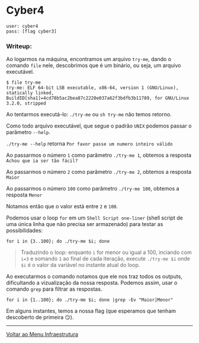 # Cyber4

```
user: cyber4
pass: [flag cyber3]
```
### Writeup:

Ao logarmos na máquina, encontramos um arquivo `try-me`, dando o comando `file` nele, descobrimos que é um binário, ou seja, um arquivo executável. 
```
$ file try-me
try-me: ELF 64-bit LSB executable, x86-64, version 1 (GNU/Linux), statically linked, BuildID[sha1]=4cd78b5ac2bea87c2220e037a62f3bdfb3b11789, for GNU/Linux 3.2.0, stripped
```
Ao tentarmos executá-lo: `./try-me` ou `sh try-me` não temos retorno.

Como todo arquivo executável, que segue o padrão `UNIX` podemos passar o parâmetro `--help`.

`./try-me --help` retorna `Por favor passe um numero inteiro válido`

Ao passarmos o número `1` como parâmetro `./try-me 1`, obtemos a resposta `Achou que ia ser tão fácil?` 

Ao passarmos o número `2` como parâmetro `./try-me 2`, obtemos a resposta `Maior`

Ao passarmos o número `100` como parâmetro `./try-me 100`, obtemos a resposta `Menor`

Notamos então que o valor está entre `2` e `100`.

Podemos usar o loop `for` em um `Shell Script one-liner` (shell script de uma única linha que não precisa ser armazenado) para testar as possibilidades:

`for i in {3..100}; do ./try-me $i; done`

>Traduzindo o loop: enquanto `i` for menor ou igual a 100, inciando com `i=3` e somando `1` ao final de cada iteração, execute `./try-me $i` onde `$i` é o valor da variável no instante atual do loop.

Ao executarmos o comando notamos que ele nos traz todos os outputs, dificultando a vizualização da nossa resposta.
Podemos assim, usar o comando `grep` para filtrar as respostas.

`for i in {1..100}; do ./try-me $i; done |grep -Ev "Maior|Menor"`

Em alguns instantes, temos a nossa flag (que esperamos que tenham descoberto de primeira :smirk:).

---

[Voltar ao Menu Infraestrutura](https://github.com/insidersec/ctf_writeups/blob/master/Infraestrutura/infraestrutura.md)